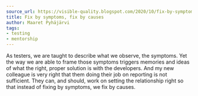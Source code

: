 ```yaml
---
source_url: https://visible-quality.blogspot.com/2020/10/fix-by-symptoms-fix-by-causes.html
title: Fix by symptoms, fix by causes
author: Maaret Pyhäjärvi
tags:
- testing
- mentorship
---
```


As testers, we are taught to describe what we observe, the symptoms. Yet the way we are able to frame those symptoms triggers memories and ideas of what the right, proper solution is with the developers. And my new colleague is very right that them doing their job on reporting is not sufficient. They can, and should, work on setting the relationship right so that instead of fixing by symptoms, we fix by causes.
